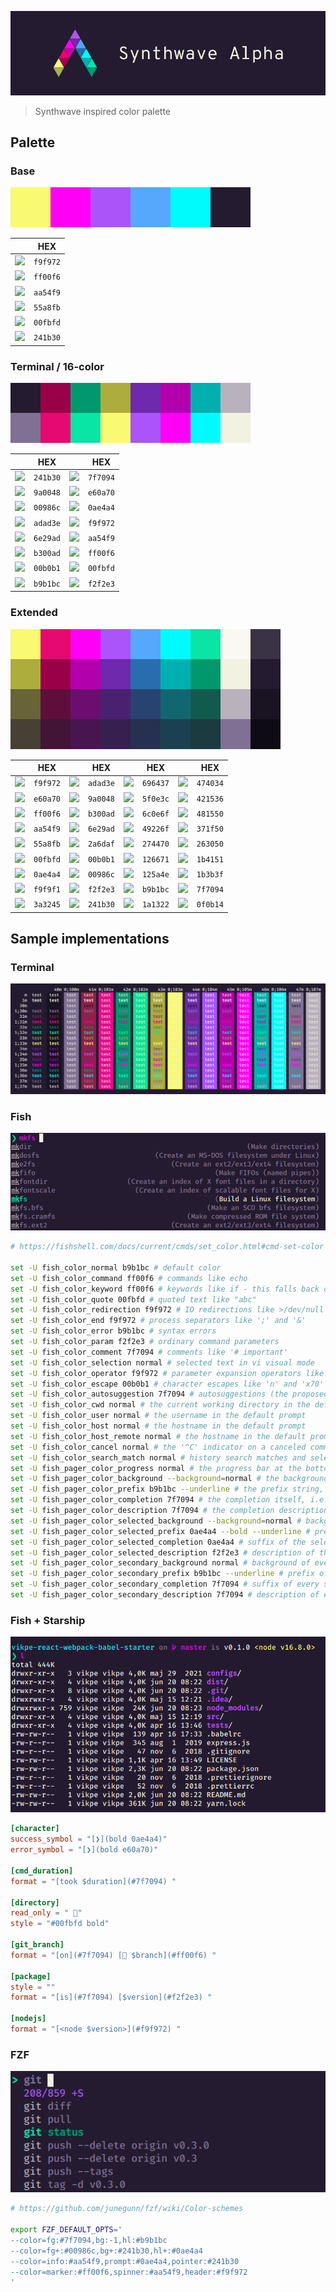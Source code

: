 
![](./.github/assets/synthwave_alpha_logo.png)
> Synthwave inspired color palette

## Palette

### Base
![](./.github/assets/palette_base.png)

&nbsp; | HEX
--- | ---
![](https://dummyimage.com/20x20/f9f972/f9f972.png&text=) | `f9f972`
![](https://dummyimage.com/20x20/ff00f6/ff00f6.png&text=) | `ff00f6`
![](https://dummyimage.com/20x20/aa54f9/aa54f9.png&text=) | `aa54f9`
![](https://dummyimage.com/20x20/55a8fb/55a8fb.png&text=) | `55a8fb`
![](https://dummyimage.com/20x20/00fbfd/00fbfd.png&text=) | `00fbfd`
![](https://dummyimage.com/20x20/241b30/241b30.png&text=) | `241b30`


### Terminal / 16-color
![](./.github/assets/palette_terminal.png)

&nbsp; | HEX | &nbsp; | HEX
--- | --- | --- | ---
![](https://dummyimage.com/20x20/241b30/241b30.png&text=) | `241b30` | ![](https://dummyimage.com/20x20/7f7094/7f7094.png&text=) | `7f7094`
![](https://dummyimage.com/20x20/9a0048/9a0048.png&text=) | `9a0048` | ![](https://dummyimage.com/20x20/e60a70/e60a70.png&text=) | `e60a70`
![](https://dummyimage.com/20x20/00986c/00986c.png&text=) | `00986c` | ![](https://dummyimage.com/20x20/0ae4a4/0ae4a4.png&text=) | `0ae4a4`
![](https://dummyimage.com/20x20/adad3e/adad3e.png&text=) | `adad3e` | ![](https://dummyimage.com/20x20/f9f972/f9f972.png&text=) | `f9f972`
![](https://dummyimage.com/20x20/6e29ad/6e29ad.png&text=) | `6e29ad` | ![](https://dummyimage.com/20x20/aa54f9/aa54f9.png&text=) | `aa54f9`
![](https://dummyimage.com/20x20/b300ad/b300ad.png&text=) | `b300ad` | ![](https://dummyimage.com/20x20/ff00f6/ff00f6.png&text=) | `ff00f6`
![](https://dummyimage.com/20x20/00b0b1/00b0b1.png&text=) | `00b0b1` | ![](https://dummyimage.com/20x20/00fbfd/00fbfd.png&text=) | `00fbfd`
![](https://dummyimage.com/20x20/b9b1bc/b9b1bc.png&text=) | `b9b1bc` | ![](https://dummyimage.com/20x20/f2f2e3/f2f2e3.png&text=) | `f2f2e3`


### Extended
![](./.github/assets/palette_extended.png)

&nbsp; | HEX | &nbsp; | HEX | &nbsp; | HEX | &nbsp; | HEX
--- | --- | --- | --- | --- | --- | --- | ---
![](https://dummyimage.com/20x20/f9f972/f9f972.png&text=) | `f9f972` | ![](https://dummyimage.com/20x20/adad3e/adad3e.png&text=) | `adad3e` | ![](https://dummyimage.com/20x20/696437/696437.png&text=) | `696437` | ![](https://dummyimage.com/20x20/474034/474034.png&text=) | `474034`
![](https://dummyimage.com/20x20/e60a70/e60a70.png&text=) | `e60a70` | ![](https://dummyimage.com/20x20/9a0048/9a0048.png&text=) | `9a0048` | ![](https://dummyimage.com/20x20/5f0e3c/5f0e3c.png&text=) | `5f0e3c` | ![](https://dummyimage.com/20x20/421536/421536.png&text=) | `421536`
![](https://dummyimage.com/20x20/ff00f6/ff00f6.png&text=) | `ff00f6` | ![](https://dummyimage.com/20x20/b300ad/b300ad.png&text=) | `b300ad` | ![](https://dummyimage.com/20x20/6c0e6f/6c0e6f.png&text=) | `6c0e6f` | ![](https://dummyimage.com/20x20/481550/481550.png&text=) | `481550`
![](https://dummyimage.com/20x20/aa54f9/aa54f9.png&text=) | `aa54f9` | ![](https://dummyimage.com/20x20/6e29ad/6e29ad.png&text=) | `6e29ad` | ![](https://dummyimage.com/20x20/49226f/49226f.png&text=) | `49226f` | ![](https://dummyimage.com/20x20/371f50/371f50.png&text=) | `371f50`
![](https://dummyimage.com/20x20/55a8fb/55a8fb.png&text=) | `55a8fb` | ![](https://dummyimage.com/20x20/2a6daf/2a6daf.png&text=) | `2a6daf` | ![](https://dummyimage.com/20x20/274470/274470.png&text=) | `274470` | ![](https://dummyimage.com/20x20/263050/263050.png&text=) | `263050`
![](https://dummyimage.com/20x20/00fbfd/00fbfd.png&text=) | `00fbfd` | ![](https://dummyimage.com/20x20/00b0b1/00b0b1.png&text=) | `00b0b1` | ![](https://dummyimage.com/20x20/126671/126671.png&text=) | `126671` | ![](https://dummyimage.com/20x20/1b4151/1b4151.png&text=) | `1b4151`
![](https://dummyimage.com/20x20/0ae4a4/0ae4a4.png&text=) | `0ae4a4` | ![](https://dummyimage.com/20x20/00986c/00986c.png&text=) | `00986c` | ![](https://dummyimage.com/20x20/125a4e/125a4e.png&text=) | `125a4e` | ![](https://dummyimage.com/20x20/1b3b3f/1b3b3f.png&text=) | `1b3b3f`
![](https://dummyimage.com/20x20/f9f9f1/f9f9f1.png&text=) | `f9f9f1` | ![](https://dummyimage.com/20x20/f2f2e3/f2f2e3.png&text=) | `f2f2e3` | ![](https://dummyimage.com/20x20/b9b1bc/b9b1bc.png&text=) | `b9b1bc` | ![](https://dummyimage.com/20x20/7f7094/7f7094.png&text=) | `7f7094`
![](https://dummyimage.com/20x20/3a3245/3a3245.png&text=) | `3a3245` | ![](https://dummyimage.com/20x20/241b30/241b30.png&text=) | `241b30` | ![](https://dummyimage.com/20x20/1a1322/1a1322.png&text=) | `1a1322` | ![](https://dummyimage.com/20x20/0f0b14/0f0b14.png&text=) | `0f0b14`


## Sample implementations

### Terminal
![](./.github/assets/screenshot_terminal.png)

### Fish
![](./.github/assets/screenshot_fish.png)
```sh
# https://fishshell.com/docs/current/cmds/set_color.html#cmd-set-color

set -U fish_color_normal b9b1bc # default color
set -U fish_color_command ff00f6 # commands like echo
set -U fish_color_keyword ff00f6 # keywords like if - this falls back on the command color if unset
set -U fish_color_quote 00fbfd # quoted text like "abc"
set -U fish_color_redirection f9f972 # IO redirections like >/dev/null
set -U fish_color_end f9f972 # process separators like ';' and '&'
set -U fish_color_error b9b1bc # syntax errors
set -U fish_color_param f2f2e3 # ordinary command parameters
set -U fish_color_comment 7f7094 # comments like '# important'
set -U fish_color_selection normal # selected text in vi visual mode
set -U fish_color_operator f9f972 # parameter expansion operators like '*' and '~'
set -U fish_color_escape 00b0b1 # character escapes like 'n' and 'x70'
set -U fish_color_autosuggestion 7f7094 # autosuggestions (the proposed rest of a command)
set -U fish_color_cwd normal # the current working directory in the default prompt
set -U fish_color_user normal # the username in the default prompt
set -U fish_color_host normal # the hostname in the default prompt
set -U fish_color_host_remote normal # the hostname in the default prompt for remote sessions (like ssh)
set -U fish_color_cancel normal # the '^C' indicator on a canceled command
set -U fish_color_search_match normal # history search matches and selected pager items (background only)
set -U fish_pager_color_progress normal # the progress bar at the bottom left corner
set -U fish_pager_color_background --background=normal # the background color of a line
set -U fish_pager_color_prefix b9b1bc --underline # the prefix string, i.e. the string that is to be completed
set -U fish_pager_color_completion 7f7094 # the completion itself, i.e. the proposed rest of the string
set -U fish_pager_color_description 7f7094 # the completion description
set -U fish_pager_color_selected_background --background=normal # background of the selected completion
set -U fish_pager_color_selected_prefix 0ae4a4 --bold --underline # prefix of the selected completion
set -U fish_pager_color_selected_completion 0ae4a4 # suffix of the selected completion
set -U fish_pager_color_selected_description f2f2e3 # description of the selected completion
set -U fish_pager_color_secondary_background normal # background of every second unselected completion
set -U fish_pager_color_secondary_prefix b9b1bc --underline # prefix of every second unselected completion
set -U fish_pager_color_secondary_completion 7f7094 # suffix of every second unselected completion
set -U fish_pager_color_secondary_description 7f7094 # description of every second unselected completion

```

### Fish + Starship
![](./.github/assets/screenshot_fish_starship.png)

```toml
[character]
success_symbol = "[❯](bold 0ae4a4)"
error_symbol = "[❯](bold e60a70)"

[cmd_duration]
format = "[took $duration](#7f7094) "

[directory]
read_only = " "
style = "#00fbfd bold"

[git_branch]
format = "[on](#7f7094) [ $branch](#ff00f6) "

[package]
style = ""
format = "[is](#7f7094) [$version](#f2f2e3) "

[nodejs]
format = "[<node $version>](#f9f972) "

```

### FZF
![](./.github/assets/screenshot_fzf.png)
```sh
# https://github.com/junegunn/fzf/wiki/Color-schemes

export FZF_DEFAULT_OPTS='
--color=fg:#7f7094,bg:-1,hl:#b9b1bc
--color=fg+:#00986c,bg+:#241b30,hl+:#0ae4a4
--color=info:#aa54f9,prompt:#0ae4a4,pointer:#241b30
--color=marker:#ff00f6,spinner:#aa54f9,header:#f9f972
'

```

<!--
## VCS / Diff

Status | C | Hex
--- | --- | ---
Added gutter | ![](https://dummyimage.com/24x24/125a4e/125a4e.png&text=) | #125a4e
Added background | ![](https://dummyimage.com/24x24/1b3b3f/1b3b3f.png&text=) | #1b3b3f
Deleted gutter | ![](https://dummyimage.com/24x24/5f0e3c/5f0e3c.png&text=) | #5f0e3c
Deleted background | ![](https://dummyimage.com/24x24/421536/421536.png&text=) | #421536
Modified gutter | ![](https://dummyimage.com/24x24/274470/274470.png&text=) | #274470
Modified background | ![](https://dummyimage.com/24x24/263050/263050.png&text=) | #263050
Conflict gutter | ![](https://dummyimage.com/24x24/696437/696437.png&text=) | #696437
Conflict background | ![](https://dummyimage.com/24x24/474034/474034.png&text=) | #474034
--!>

